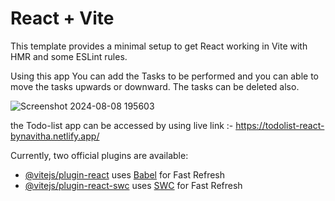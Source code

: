 # React + Vite

This template provides a minimal setup to get React working in Vite with HMR and some ESLint rules.

 Using this app You can add the Tasks to be performed and you can able to move the tasks upwards or downward.
 The tasks can be deleted also.
 
 ![Screenshot 2024-08-08 195603](https://github.com/user-attachments/assets/55a0319a-504f-4459-8629-ea92e5862094)

the Todo-list app can be accessed by using live link :- https://todolist-react-bynavitha.netlify.app/


Currently, two official plugins are available:

- [@vitejs/plugin-react](https://github.com/vitejs/vite-plugin-react/blob/main/packages/plugin-react/README.md) uses [Babel](https://babeljs.io/) for Fast Refresh
- [@vitejs/plugin-react-swc](https://github.com/vitejs/vite-plugin-react-swc) uses [SWC](https://swc.rs/) for Fast Refresh

